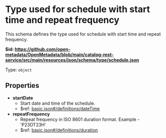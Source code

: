 # Type used for schedule with start time and repeat frequency

This schema defines the type used for schedule with start time and repeat frequency.

<b id="httpsgithub.comopen-metadataopenmetadatablobmaincatalog-rest-servicesrcmainresourcesjsonschematypeschedule.json">&#36;id: https://github.com/open-metadata/OpenMetadata/blob/main/catalog-rest-service/src/main/resources/json/schema/type/schedule.json</b>

Type: `object`

## Properties
 - <b id="#https://github.com/open-metadata/OpenMetadata/blob/main/catalog-rest-service/src/main/resources/json/schema/type/schedule.json/properties/startDate">startDate</b>
	 - Start date and time of the schedule.
	 - &#36;ref: [basic.json#/definitions/dateTime](#basic.jsondefinitionsdatetime)
 - <b id="#https://github.com/open-metadata/OpenMetadata/blob/main/catalog-rest-service/src/main/resources/json/schema/type/schedule.json/properties/repeatFrequency">repeatFrequency</b>
	 - Repeat frequency in ISO 8601 duration format. Example - 'P23DT23H'
	 - &#36;ref: [basic.json#/definitions/duration](#basic.jsondefinitionsduration)
